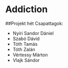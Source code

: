 # Addiction
##Projekt hét 
Csapattagok:
 - Nyíri Sandor Dániel
 - Szabó Dávid
 - Tóth Tamás
 - Tóth Zalán
 - Vértessy Márton
 - Vlajk Sándor
